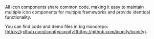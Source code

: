 All icon components share common code, making it easy to maintain multiple icon components for multiple frameworks and provide identical functionality.

You can find code and demo files in big monorepo: [https://github.com/iconify/iconify](https://github.com/iconify/iconify).
